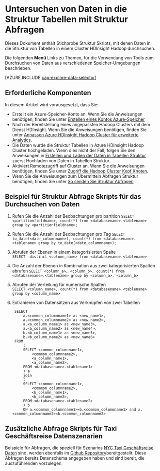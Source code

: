 <properties
    pageTitle="Untersuchen von Daten in die Struktur Tabellen mit Struktur Abfragen | Microsoft Azure"
    description="Untersuchen von Daten in die Struktur von Tabellen mit Struktur Abfragen."
    services="machine-learning"
    documentationCenter=""
    authors="bradsev"
    manager="jhubbard"
    editor="cgronlun"  />

<tags
    ms.service="machine-learning"
    ms.workload="data-services"
    ms.tgt_pltfrm="na"
    ms.devlang="na"
    ms.topic="article"
    ms.date="09/13/2016"
    ms.author="bradsev" />

# <a name="explore-data-in-hive-tables-with-hive-queries"></a>Untersuchen von Daten in die Struktur Tabellen mit Struktur Abfragen

Dieses Dokument enthält Stichprobe Struktur Skripts, mit denen Daten in die Struktur von Tabellen in einem Cluster HDInsight Hadoop durchsuchen.

Die folgenden **Menü** Links zu Themen, für die Verwendung von Tools zum Durchsuchen von Daten aus verschiedenen Speicher-Umgebungen beschrieben.

[AZURE.INCLUDE [cap-explore-data-selector](../../includes/cap-explore-data-selector.md)]

## <a name="prerequisites"></a>Erforderliche Komponenten
In diesem Artikel wird vorausgesetzt, dass Sie:

* Erstellt ein Azure-Speicher-Konto an. Wenn Sie die Anweisungen benötigen, finden Sie unter [Erstellen eines Kontos Azure-Speicher](../storage/storage-create-storage-account.md#create-a-storage-account)
* Nach der Bereitstellung eines angepassten Hadoop Clusters mit dem Dienst HDInsight. Wenn Sie die Anweisungen benötigen, finden Sie unter [Anpassen Azure HDInsight Hadoop Cluster für erweiterte Analytics](machine-learning-data-science-customize-hadoop-cluster.md).
* Die Daten wurde die Struktur Tabellen in Azure HDInsight Hadoop Cluster hochgeladen. Wenn dies nicht der Fall, folgen Sie den Anweisungen in [Erstellen und Laden der Daten in Tabellen Struktur](machine-learning-data-science-move-hive-tables.md) zuerst Hochladen von Daten in Tabellen Struktur.
* Aktiviert Remotezugriff auf Cluster an. Wenn Sie die Anweisungen benötigen, finden Sie unter [Zugriff die Hadoop Cluster Kopf Knoten](machine-learning-data-science-customize-hadoop-cluster.md#headnode).
* Wenn Sie die Anweisungen zum Übermitteln Abfragen Struktur benötigen, finden Sie unter [So senden Sie Struktur Abfragen](machine-learning-data-science-move-hive-tables.md#submit)

## <a name="example-hive-query-scripts-for-data-exploration"></a>Beispiel für Struktur Abfrage Skripts für das Durchsuchen von Daten

1. Rufen Sie die Anzahl der Beobachtungen pro partition `SELECT <partitionfieldname>, count(*) from <databasename>.<tablename> group by <partitionfieldname>;`

2. Rufen Sie die Anzahl der Beobachtungen pro Tag `SELECT to_date(<date_columnname>), count(*) from <databasename>.<tablename> group by to_date(<date_columnname>);`

3. Abrufen der Ebenen in einem kategorisierten Spalte  
    `SELECT  distinct <column_name> from <databasename>.<tablename>`

4. Die Anzahl der Ebenen in Kombination aus zwei kategorisierten Spalten abrufen `SELECT <column_a>, <column_b>, count(*) from <databasename>.<tablename> group by <column_a>, <column_b>`

5. Abrufen der Verteilung für numerische Spalten  
    `SELECT <column_name>, count(*) from <databasename>.<tablename> group by <column_name>`

6. Extrahieren von Datensätzen aus Verknüpfen von zwei Tabellen

        SELECT
            a.<common_columnname1> as <new_name1>,
            a.<common_columnname2> as <new_name2>,
            a.<a_column_name1> as <new_name3>,
            a.<a_column_name2> as <new_name4>,
            b.<b_column_name1> as <new_name5>,
            b.<b_column_name2> as <new_name6>
        FROM
            (
            SELECT <common_columnname1>,
                <common_columnname2>,
                <a_column_name1>,
                <a_column_name2>,
            FROM <databasename>.<tablename1>
            ) a
            join
            (
            SELECT <common_columnname1>,
                <common_columnname2>,
                <b_column_name1>,
                <b_column_name2>,
            FROM <databasename>.<tablename2>
            ) b
            ON a.<common_columnname1>=b.<common_columnname1> and a.<common_columnname2>=b.<common_columnname2>

## <a name="additional-query-scripts-for-taxi-trip-data-scenarios"></a>Zusätzliche Abfrage Skripts für Taxi Geschäftsreise Datenszenarien

Beispiele für Abfragen, die speziell für Szenarios [NYC Taxi Geschäftsreise Daten](http://chriswhong.com/open-data/foil_nyc_taxi/) sind, werden ebenfalls im [Github Repository](https://github.com/Azure/Azure-MachineLearning-DataScience/tree/master/Misc/DataScienceProcess/DataScienceScripts)bereitgestellt. Diese Abfragen bereits Datenschema angegeben haben und sind bereit, die auszuführenden vorzulegen.
